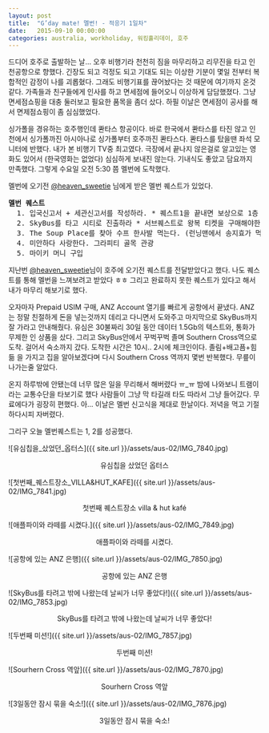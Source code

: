 ```yaml
---
layout: post
title:  "G’day mate! 멜번! - 적응기 1일차"
date:   2015-09-10 00:00:00
categories: australia, workholiday, 워킹홀리데이, 호주
---
```


드디어 호주로 출발하는 날... 오후 비행기라 천천히 짐을 마무리하고 리무진을 타고 인천공항으로 향했다. 긴장도 되고 걱정도 되고 기대도 되는 이상한 기분이 몇일 전부터 복합적인 감정이 나를 괴롭혔다. 그래도 비행기표를 끊어놨다는 것 때문에 여기까지 온것 같다. 가족들과 친구들에게 인사를 하고 면세점에 들어오니 이상하게 담담했졌다. 그냥 면세점쇼핑을 대충 둘러보고 필요한 품목을 좀더 샀다. 하필 이날은 면세점이 공사를 해서 면제점쇼핑이 좀 심심했었다.

싱가폴을 경유하는 호주행인데 콴타스 항공이다. 바로 한국에서 콴타스를 타진 않고 인천에서 싱가폴까진 아시아나로 싱가폴부터 호주까진 콴타스다. 콴타스를 탔을땐 좌석 모니터에 반했다. 내가 본 비행기 TV중 최고였다. 극장에서 끝나지 않은걸로 알고있는 영화도 있어서 (한국영화는 없었다) 심심하게 보내진 않는다. 기내식도 좋았고 담요까지 만족했다. 그렇게 수요일 오전 5:30 쯤 멜번에 도착했다.

멜번에 오기전 [@heaven_sweetie](https://twitter.com/heaven_sweetie) 님에게 받은 멜번 퀘스트가 있었다.

<pre>
<b>멜번 퀘스트</b>
  1. 입국신고서 + 세관신고서를 작성하라. * 퀘스트1을 끝내면 보상으로 1층 커피숍에서 커피 한잔 사 드세요 ㅋ  
  2. SkyBus를 타고 시티로 진출하라 * 서브퀘스트로 왕복 티켓을 구매해야한다.  
  3. The Soup Place를 찾아 수프 한사발 먹는다. (런닝맨에서 송지효가 먹었던 수프집)  
  4. 미안하다 사랑한다. 그라피티 골목 관광  
  5. 마이키 머니 구입  
</pre>
지난번 [@heaven_sweetie](https://twitter.com/heaven_sweetie)님이 호주에 오기전 퀘스트를 전달받았다고 했다. 나도 퀘스트를 통해 멜번을 느껴보려고 받았다 ㅎㅎ 그리고 완료하지 못한 퀘스트가 있다고 해서 내가 마무리 해보기로 했다.

오자마자 Prepaid USIM 구매, ANZ Account 열기를 빠르게 공항에서 끝냈다. ANZ는 정말 친절하게 돈을 넣는것까지 데리고 다니면서 도와주고 마지막으로 SkyBus까지 잘 가라고 안내해줬다. 유심은 30불짜리 30일 동안 데이터 1.5Gb의 텍스트와, 통화가 무제한 인 상품을 샀다.  그리고 SkyBus안에서 꾸벅꾸벅 졸며 Southern Cross역으로 도착. 걸어서 숙소까지 갔다. 도착한 시간은 10시.. 2시에 체크인이다. 졸림+배고픔+힘듦 을 가지고 집을 알아보겠다며 다시 Southern Cross 역까지 몇번 반복했다. 무릎이 나가는줄 알았다.

온지 하루밖에 안됐는데 너무 많은 일을 무리해서 해버렸다 ㅠ_ㅠ 밤에 나와보니 트램이라는 교통수단을 타보기로 했다 사람들이 그냥 막 타길래 타도 따라서 그냥 들어갔다. 무료에다가 굉장히 편했다. 아... 이날은 멜번 신고식을 제대로 한날이다. 저녁을 먹고 기절하다시피 자버렸다.

그리구 오늘 멜번퀘스트는 1, 2를 성공했다.


![유심칩을_샀었던_옵터스]({{ site.url }}/assets/aus-02/IMG_7840.jpg)
<center>유심칩을 샀었던 옵터스</center>

![첫번째_퀘스트장소_VILLA&HUT_KAFE]({{ site.url }}/assets/aus-02/IMG_7841.jpg)
<center>첫번째 퀘스트장소 villa & hut kafé</center>

![애플파이와 라떼를 시켰다.]({{ site.url }}/assets/aus-02/IMG_7849.jpg)
<center>애플파이와 라떼를 시켰다.</center>

![공항에 있는 ANZ 은행]({{ site.url }}/assets/aus-02/IMG_7850.jpg)
<center>공항에 있는 ANZ 은행</center>

![SkyBus를 타려고 밖에 나왔는데 날씨가 너무 좋았다!]({{ site.url }}/assets/aus-02/IMG_7853.jpg)
<center>SkyBus를 타려고 밖에 나왔는데 날씨가 너무 좋았다!</center>

![두번째 미션!]({{ site.url }}/assets/aus-02/IMG_7857.jpg)
<center>두번째 미션!</center>

![Sourhern Cross 역앞]({{ site.url }}/assets/aus-02/IMG_7870.jpg)
<center>Sourhern Cross 역앞</center>

![3일동안 잠시 묶을 숙소!]({{ site.url }}/assets/aus-02/IMG_7876.jpg)
<center>3일동안 잠시 묶을 숙소!</center>

